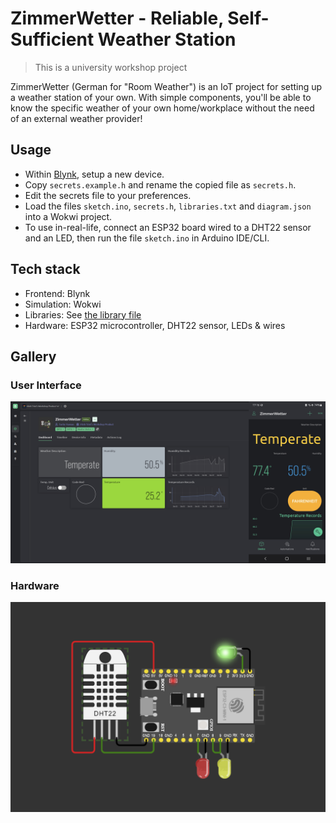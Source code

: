 # ZimmerWetter - Reliable, Self-Sufficient Weather Station

> This is a university workshop project

ZimmerWetter (German for "Room Weather") is an IoT project for setting up a weather station of your own. With simple components, you'll be able to know the specific weather of your own home/workplace without the need of an external weather provider!

## Usage

- Within [Blynk](https://blynk.cloud), setup a new device.
- Copy `secrets.example.h` and rename the copied file as `secrets.h`.
- Edit the secrets file to your preferences.
- Load the files `sketch.ino`, `secrets.h`, `libraries.txt` and `diagram.json` into a Wokwi project.
- To use in-real-life, connect an ESP32 board wired to a DHT22 sensor and an LED, then run the file `sketch.ino` in Arduino IDE/CLI.

## Tech stack

- Frontend: Blynk
- Simulation: Wokwi
- Libraries: See [the library file](libraries.txt)
- Hardware: ESP32 microcontroller, DHT22 sensor, LEDs & wires

## Gallery

### User Interface

![Preview](images/preview.png)

### Hardware

![Hardware](images/hardware-layout.png)
